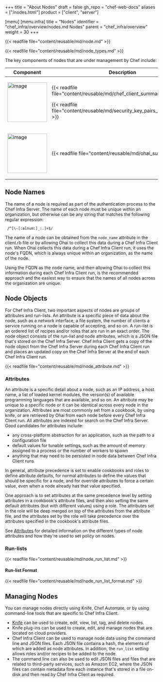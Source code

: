 +++
title = "About Nodes"
draft = false
gh_repo = "chef-web-docs"
aliases = ["/nodes.html"]
product = ["client", "server"]

[menu]
  [menu.infra]
    title = "Nodes"
    identifier = "chef_infra/overview/nodes.md Nodes"
    parent = "chef_infra/overview"
    weight = 30
+++
<!-- markdownlint-disable-file MD033 -->
{{< readfile file="content/reusable/md/node.md" >}}

{{< readfile file="content/reusable/md/node_types.md" >}}

The key components of nodes that are under management by Chef include:

<table>
<colgroup>
<col style="width: 19%" />
<col style="width: 80%" />
</colgroup>
<thead>
<tr class="header">
<th>Component</th>
<th>Description</th>
</tr>
</thead>
<tbody>
<tr>
<td><p><img src="/images/icon_chef_client.svg" class="align-center" width="130" alt="image" /></p></td>
<td><p>{{< readfile file="content/reusable/md/chef_client_summary.md" >}}</p>
<p>{{< readfile file="content/reusable/md/security_key_pairs_chef_client.md" >}}</p></td>
</tr>
<tr>
<td><p><img src="/images/icon_ohai.svg" class="align-center" width="130" alt="image" /></p></td>
<td>{{< readfile file="content/reusable/md/ohai_summary.md" >}}</td>
</tr>
</tbody>
</table>

## Node Names

The name of a node is required as part of the authentication process to
the Chef Infra Server. The name of each node must be unique within an
organization, but otherwise can be any string that matches the following
regular expression:

```re
 /^[\-[:alnum:]_:.]+$/
```

The name of a node can be obtained from the `node_name` attribute in the
client.rb file or by allowing Ohai to collect this data during a Chef
Infra Client run. When Ohai collects this data during a Chef Infra
Client run, it uses the node's FQDN, which is always unique within an
organization, as the name of the node.

Using the FQDN as the node name, and then allowing Ohai to collect this
information during each Chef Infra Client run, is the recommended
approach and the easiest way to ensure that the names of all nodes
across the organization are unique.

## Node Objects

For Chef Infra Client, two important aspects of nodes are groups of
attributes and run-lists. An attribute is a specific piece of data about
the node, such as a network interface, a file system, the number of
clients a service running on a node is capable of accepting, and so on.
A run-list is an ordered list of recipes and/or roles that are run in an
exact order. The node object consists of the run-list and node
attributes, which is a JSON file that's stored on the Chef Infra
Server. Chef Infra Client gets a copy of the node object from the Chef
Infra Server during each Chef Infra Client run and places an updated
copy on the Chef Infra Server at the end of each Chef Infra Client run.

{{< readfile file="content/reusable/md/node_attribute.md" >}}

### Attributes

An attribute is a specific detail about a node, such as an IP address, a
host name, a list of loaded kernel modules, the version(s) of available
programming languages that are available, and so on. An attribute may be
unique to a specific node or it can be identical across every node in
the organization. Attributes are most commonly set from a cookbook, by
using knife, or are retrieved by Ohai from each node before every Chef
Infra Client run. All attributes are indexed for search on the Chef
Infra Server. Good candidates for attributes include:

- any cross-platform abstraction for an application, such as the path
    to a configuration file
- default values for tunable settings, such as the amount of memory
    assigned to a process or the number of workers to spawn
- anything that may need to be persisted in node data between Chef
    Infra Client runs

In general, attribute precedence is set to enable cookbooks and roles to
define attribute defaults, for normal attributes to define the values
that should be specific for a node, and for override attributes to force
a certain value, even when a node already has that value specified.

One approach is to set attributes at the same precedence level by
setting attributes in a cookbook's attribute files, and then also
setting the same default attributes (but with different values) using a
role. The attributes set in the role will be deep merged on top of the
attributes from the attribute file, and the attributes set by the role
will take precedence over the attributes specified in the cookbook's
attribute files.

See [Attributes](/attributes) for detailed information on the different types of node attributes and how they're used to set policy on nodes.

### Run-lists

{{< readfile file="content/reusable/md/node_run_list.md" >}}

#### Run-list Format

{{< readfile file="content/reusable/md/node_run_list_format.md" >}}

## Managing Nodes

You can manage nodes directly using Knife, Chef Automate, or by using command-line tools that are specific to Chef Infra Client.

- [Knife](/workstation/knife/) can be used to create, edit, view, list, tag, and delete nodes.
- Knife plug-ins can be used to create, edit, and manage nodes that are located on cloud providers.
- Chef Infra Client can be used to manage node data using the command line and JSON files. Each JSON file contains a hash, the elements of which are added as node attributes. In addition, the `run_list` setting allows roles and/or recipes to be added to the node.
- The command line can also be used to edit JSON files and files that are related to third-party services, such as Amazon EC2, where the JSON files can contain metadata fore each instance that's stored in a file on-disk and then read by Chef Infra Client as required.
